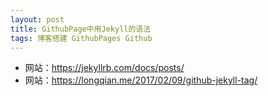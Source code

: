 ```yaml
---
layout: post
title: GithubPage中用Jekyll的语法
tags: 博客搭建 GithubPages Github
---
```


- 网站：https://jekyllrb.com/docs/posts/
- 网站：https://longqian.me/2017/02/09/github-jekyll-tag/
